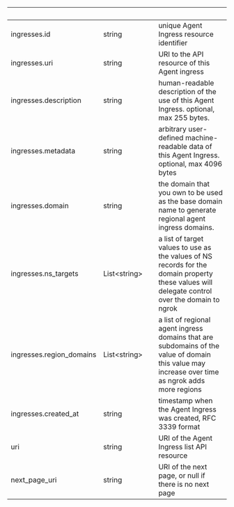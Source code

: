 
|&nbsp;|&nbsp;|&nbsp;|&nbsp;|
|---|---|---|---|
| ingresses.id | string | | unique Agent Ingress resource identifier |
| ingresses.uri | string | | URI to the API resource of this Agent ingress |
| ingresses.description | string | | human-readable description of the use of this Agent Ingress. optional, max 255 bytes. |
| ingresses.metadata | string | | arbitrary user-defined machine-readable data of this Agent Ingress. optional, max 4096 bytes |
| ingresses.domain | string | | the domain that you own to be used as the base domain name to generate regional agent ingress domains. |
| ingresses.ns_targets | List&lt;string&gt; | | a list of target values to use as the values of NS records for the domain property these values will delegate control over the domain to ngrok |
| ingresses.region_domains | List&lt;string&gt; | | a list of regional agent ingress domains that are subdomains of the value of domain this value may increase over time as ngrok adds more regions |
| ingresses.created_at | string | | timestamp when the Agent Ingress was created, RFC 3339 format |
| uri | string | | URI of the Agent Ingress list API resource |
| next_page_uri | string | | URI of the next page, or null if there is no next page |